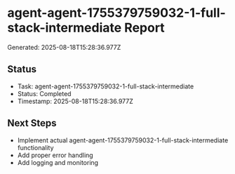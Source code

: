 # agent-agent-1755379759032-1-full-stack-intermediate Report

Generated: 2025-08-18T15:28:36.977Z

## Status
- Task: agent-agent-1755379759032-1-full-stack-intermediate
- Status: Completed
- Timestamp: 2025-08-18T15:28:36.977Z

## Next Steps
- Implement actual agent-agent-1755379759032-1-full-stack-intermediate functionality
- Add proper error handling
- Add logging and monitoring

